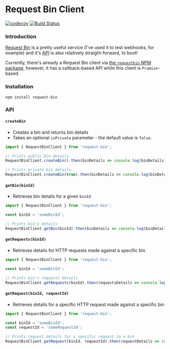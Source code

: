 # Request Bin Client

[![codecov](https://codecov.io/gh/jaebradley/request-bin/branch/master/graph/badge.svg)](https://codecov.io/gh/jaebradley/request-bin)
[![Build Status](https://travis-ci.org/jaebradley/request-bin.svg?branch=master)](https://travis-ci.org/jaebradley/request-bin)

### Introduction
[Request Bin](requestb.in) is a pretty useful service (I've used it to test webhooks, for example) and it's [API](https://github.com/Runscope/requestbin/wiki/API) is also relatively straight-forward, to boot!

Currently, there's already a Request Bin client via [the `requestbin` NPM package](https://github.com/fvdm/nodejs-requestbin), however, it has a callback-based API while this client is `Promise`-based.

### Installation
`npm install request-bin`

### API

#### `createBin`
* Creates a bin and returns bin details
* Takes an optional `isPrivate` parameter - the default value is `false`.

```javascript
import { RequestBinClient } from 'request-bin';

// Prints public bin details
RequestBinClient.createBin().then(binDetails => console.log(binDetails));

// Prints private bin details
RequestBinClient.createBin(true).then(binDetails => console.log(binDetails));
```

#### `getBin(binId)`
* Retrieves bin details for a given `binId`

```javascript
import { RequestBinClient } from 'request-bin';

const binId = 'someBinId';

// Prints bin's details
RequestBinClient.getBin(binId).then(binDetails => console.log(binDetails));
```

#### `getRequests(binId)`
* Retrieves details for HTTP requests made against a specific bin

```javascript
import { RequestBinClient } from 'request-bin';

const binId = 'someBinId';

// Prints bin's requests details
RequestBinClient.getRequests(binId).then(requestsDetails => console.log(requestsDetails));
```

#### `getRequest(binId, requestId)`
* Retrieves details for a specific HTTP request made against a specific bin

```javascript
import { RequestBinClient } from 'request-bin';

const binId = 'someBinId';
const requestId = 'someRequestId';

// Prints request details for a specific request in a bin
RequestBinClient.getRequest(binId, requestId).then(requestDetails => console.log(requestDetails));
```
